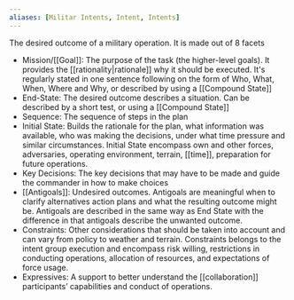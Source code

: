 ```yaml
---
aliases: [Militar Intents, Intent, Intents]
---
```


The desired outcome of a military operation. It is made out of 8 facets

- Mission/[[Goal]]: The purpose of the task (the higher-level goals). It provides the [[rationality|rationale]] why it should be executed. It's regularly stated in one sentence following on the form of Who, What, When, Where and Why, or described by using a [[Compound State]]
- End-State: The desired outcome describes a situation. Can be described by a short test, or using a [[Compound State]]
- Sequence: The sequence of steps in the plan
- Initial State: Builds the rationale for the plan, what information was available, who was making the decisions, under what time pressure and similar circumstances. Initial State encompass own and other forces, adversaries, operating environment, terrain, [[time]], preparation for future operations.
- Key Decisions: The key decisions that may have to be made and guide the commander in how to make choices
- [[Antigoals]]: Undesired outcomes. Antigoals are meaningful when to clarify alternatives action plans and what the resulting outcome might be. Antigoals are described in the same way as End State with the difference in that antigoals describe the unwanted outcome.
- Constraints: Other considerations that should be taken into account and can vary from policy to weather and terrain. Constraints belongs to the intent group execution and encompass risk willing, restrictions in conducting operations, allocation of resources, and expectations of force usage.
- Expressives: A support to better understand the [[collaboration]] participants’ capabilities and conduct of operations.
